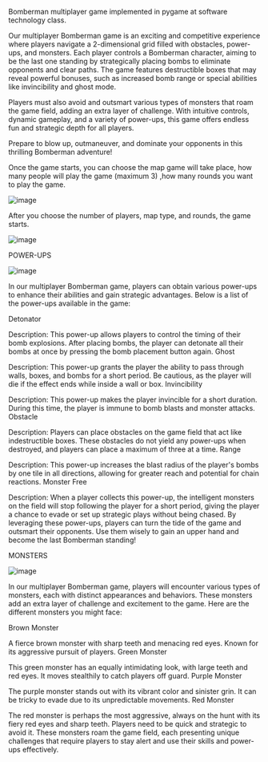 Bomberman multiplayer game implemented in pygame at software technology class.


Our multiplayer Bomberman game is an exciting and competitive experience where players navigate a 2-dimensional grid filled with obstacles, power-ups, and monsters. Each player controls a Bomberman character, aiming to be the last one standing by strategically placing bombs to eliminate opponents and clear paths. The game features destructible boxes that may reveal powerful bonuses, such as increased bomb range or special abilities like invincibility and ghost mode.

Players must also avoid and outsmart various types of monsters that roam the game field, adding an extra layer of challenge. With intuitive controls, dynamic gameplay, and a variety of power-ups, this game offers endless fun and strategic depth for all players.

Prepare to blow up, outmaneuver, and dominate your opponents in this thrilling Bomberman adventure!


Once the game starts, you can choose the map game will take place, how many people will play the game (maximum 3) ,how many rounds you want to play the game.


![image](https://github.com/azarmuradli/bomberman/assets/50829166/71b46dd9-a9a7-425b-a3f1-8e22430ce682)


After you choose the number of players, map type, and rounds, the game starts. 


![image](https://github.com/azarmuradli/bomberman/assets/50829166/1fda0878-8624-4699-970d-c9ccbf1776e1)

POWER-UPS


![image](https://github.com/azarmuradli/bomberman/assets/50829166/e3942501-fac4-42eb-a995-ab853f9a7dc9)



In our multiplayer Bomberman game, players can obtain various power-ups to enhance their abilities and gain strategic advantages. Below is a list of the power-ups available in the game:

Detonator

Description: This power-up allows players to control the timing of their bomb explosions. After placing bombs, the player can detonate all their bombs at once by pressing the bomb placement button again.
Ghost

Description: This power-up grants the player the ability to pass through walls, boxes, and bombs for a short period. Be cautious, as the player will die if the effect ends while inside a wall or box.
Invincibility

Description: This power-up makes the player invincible for a short duration. During this time, the player is immune to bomb blasts and monster attacks.
Obstacle

Description: Players can place obstacles on the game field that act like indestructible boxes. These obstacles do not yield any power-ups when destroyed, and players can place a maximum of three at a time.
Range

Description: This power-up increases the blast radius of the player's bombs by one tile in all directions, allowing for greater reach and potential for chain reactions.
Monster Free

Description: When a player collects this power-up, the intelligent monsters on the field will stop following the player for a short period, giving the player a chance to evade or set up strategic plays without being chased.
By leveraging these power-ups, players can turn the tide of the game and outsmart their opponents. Use them wisely to gain an upper hand and become the last Bomberman standing!


MONSTERS

![image](https://github.com/azarmuradli/bomberman/assets/50829166/89856818-7dab-49a9-9e44-3b2e245517f9)



In our multiplayer Bomberman game, players will encounter various types of monsters, each with distinct appearances and behaviors. These monsters add an extra layer of challenge and excitement to the game. Here are the different monsters you might face:

Brown Monster

A fierce brown monster with sharp teeth and menacing red eyes. Known for its aggressive pursuit of players.
Green Monster

This green monster has an equally intimidating look, with large teeth and red eyes. It moves stealthily to catch players off guard.
Purple Monster

The purple monster stands out with its vibrant color and sinister grin. It can be tricky to evade due to its unpredictable movements.
Red Monster

The red monster is perhaps the most aggressive, always on the hunt with its fiery red eyes and sharp teeth. Players need to be quick and strategic to avoid it.
These monsters roam the game field, each presenting unique challenges that require players to stay alert and use their skills and power-ups effectively.

